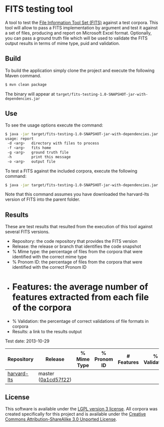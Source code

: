 FITS testing tool
======================

A tool to test the [File Information Tool Set (FITS)](https://code.google.com/p/fits/) against a test corpora.
This tool will allow to pass a FITS implementation by argument and test it against a set of files, producing and report on Microsoft Excel format. Optionally, you can pass a ground truth file which will be used to validate the FITS output results in terms of mime type, puid and validation.

## Build

To build the application simply clone the project and execute the following Maven command.

```bash
$ mvn clean package
```
The binary will appear at `target/fits-testing-1.0-SNAPSHOT-jar-with-dependencies.jar`

## Use

To see the usage options execute the command:

```bash
$ java -jar target/fits-testing-1.0-SNAPSHOT-jar-with-dependencies.jar -h
usage: report
 -d <arg>   directory with files to process
 -f <arg>   fits home
 -g <arg>   ground truth file
 -h         print this message
 -o <arg>   output file
```

To test a FITS against the included corpora, execute the following command:

```bash
$ java -jar target/fits-testing-1.0-SNAPSHOT-jar-with-dependencies.jar -d corpora/files/ -f ../fits-harvard-lts/ -g corpora/groundtruth.xls -o results/results-fits-harvard-lts.xls
```

Note that this command assumes you have downloaded the harvard-lts version of FITS into the parent folder.

## Results

These are test results that resulted from the execution of this tool against several FITS versions.

* Repository: the code repository that provides the FITS version
* Release: the release or branch that identifies the code snapshot
* % Mime type: the percentage of files from the corpora that were identified with the correct mime type
* % Pronom ID: the percentage of files from the corpora that were identified with the correct Pronom ID
* # Features: the average number of features extracted from each file of the corpora
* % Validation: the percentage of correct validations of file formats in corpora
* Results: a link to the results output

Test date: 2013-10-29

| Repository | Release | % Mime Type | % Pronom ID | # Features | % Validation | Results |
|------------|---------|-----------|-----------|-------------|------------|---------|
|[harvard-lts](https://github.com/harvard-lts/fits)|master ([0a1cd57f22](https://github.com/harvard-lts/fits/commit/0a1cd57f22c24f1c8be7ab75607628058505b961))||||||


## License

This software is available under the [LGPL version 3 license](LICENSE). All corpora was created specifically for this project and is available under the [Creative Commons Attribution-ShareAlike 3.0 Unported License](http://creativecommons.org/licenses/by-sa/3.0/deed.en_US").



